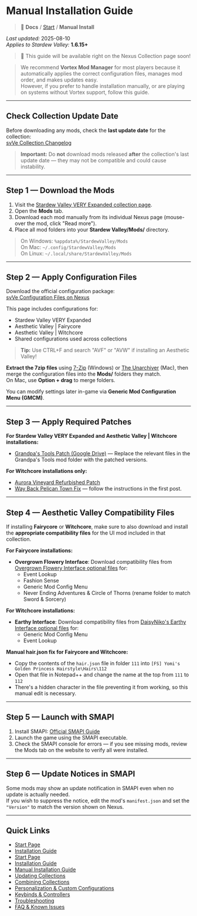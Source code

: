 # Manual Installation Guide

> 📂 **Docs** / [Start](/start.md) / **Manual Install**

*Last updated:* 2025-08-10  
*Applies to Stardew Valley:* **1.6.15+**  

> 📖 This guide will be available right on the Nexus Collection page soon!

> We recommend **Vortex Mod Manager** for most players because it automatically applies the correct configuration files, manages mod order, and makes updates easy.  
> However, if you prefer to handle installation manually, or are playing on systems without Vortex support, follow this guide.

---

## Check Collection Update Date

Before downloading any mods, check the **last update date** for the collection:  
[svVe Collection Changelog](https://www.nexusmods.com/games/stardewvalley/collections/tckf0m/revisions/87/changelog)  

> **Important:** Do **not** download mods released **after** the collection's last update date — they may not be compatible and could cause instability.

---

## Step 1 — Download the Mods

1. Visit the [Stardew Valley VERY Expanded collection page](https://next.nexusmods.com/stardewvalley/collections/tckf0m).  
2. Open the **Mods** tab.  
3. Download each mod manually from its individual Nexus page (mouse-over the mod, click "Read more").  
4. Place all mod folders into your **Stardew Valley/Mods/** directory.

> On Windows: `%appdata%/StardewValley/Mods`  
> On Mac: `~/.config/StardewValley/Mods`  
> On Linux: `~/.local/share/StardewValley/Mods`

---

## Step 2 — Apply Configuration Files

Download the official configuration package:  
[svVe Configuration Files on Nexus](https://www.nexusmods.com/stardewvalley/mods/20870)  

This page includes configurations for:
- Stardew Valley VERY Expanded  
- Aesthetic Valley | Fairycore  
- Aesthetic Valley | Witchcore  
- Shared configurations used across collections

> **Tip:** Use CTRL+F and search "AVF" or "AVW" if installing an Aesthetic Valley!

**Extract the 7zip files** using [7-Zip](https://www.7-zip.org/) (Windows) or [The Unarchiver](https://theunarchiver.com/) (Mac), then merge the configuration files into the **Mods/** folders they match.  
On Mac, use **Option + drag** to merge folders.

You can modify settings later in-game via **Generic Mod Configuration Menu (GMCM)**.

---

## Step 3 — Apply Required Patches

**For Stardew Valley VERY Expanded and Aesthetic Valley | Witchcore installations:**
- [Grandpa's Tools Patch (Google Drive)](https://drive.google.com/file/d/1F7OcaaxAqz8B8ifIGGSgqWYe9dOMI5wH/view) — Replace the relevant files in the Grandpa's Tools mod folder with the patched versions.

**For Witchcore installations only:**
- [Aurora Vineyard Refurbished Patch](https://drive.google.com/file/d/1ekcuFIlk5gEZry8_Gabh9204065LE22Y/view)  
- [Way Back Pelican Town Fix](https://www.nexusmods.com/stardewvalley/mods/7332?tab=posts) — follow the instructions in the first post.

---

## Step 4 — Aesthetic Valley Compatibility Files

If installing **Fairycore** or **Witchcore**, make sure to also download and install the **appropriate compatibility files** for the UI mod included in that collection.

**For Fairycore installations:**
- **Overgrown Flowery Interface**: Download compatibility files from [Overgrown Flowery Interface optional files](https://www.nexusmods.com/stardewvalley/mods/6166?tab=files) for:
  - Event Lookup
  - Fashion Sense
  - Generic Mod Config Menu
  - Never Ending Adventures & Circle of Thorns (rename folder to match Sword & Sorcery)

**For Witchcore installations:**
- **Earthy Interface**: Download compatibility files from [DaisyNiko's Earthy Interface optional files](https://www.nexusmods.com/stardewvalley/mods/13658?tab=files) for:
  - Generic Mod Config Menu
  - Event Lookup

**Manual hair.json fix for Fairycore and Witchcore:**
- Copy the contents of the `hair.json` file in folder `111` into `[FS] Yomi's Golden Princess Hairstyle\Hairs\112`
- Open that file in Notepad++ and change the name at the top from `111` to `112`
- There's a hidden character in the file preventing it from working, so this manual edit is necessary.

---

## Step 5 — Launch with SMAPI

1. Install SMAPI: [Official SMAPI Guide](https://stardewvalleywiki.com/Modding:Installing_SMAPI)  
2. Launch the game using the SMAPI executable.  
3. Check the SMAPI console for errors — if you see missing mods, review the Mods tab on the website to verify all were installed.

---

## Step 6 — Update Notices in SMAPI

Some mods may show an update notification in SMAPI even when no update is actually needed.  
If you wish to suppress the notice, edit the mod's `manifest.json` and set the `"Version"` to match the version shown on Nexus.

---

## Quick Links

- [Start Page](/start.md)  
- [Installation Guide](/install.md)  
- [Start Page](/start.md)  
- [Installation Guide](/install.md)  
- [Manual Installation Guide](/manual-install.md)  
- [Updating Collections](/updating.md)  
- [Combining Collections](/combining.md)  
- [Personalization & Custom Configurations](/personalization.md)  
- [Keybinds & Controllers](/keybinds.md)  
- [Troubleshooting](/troubleshooting.md)  
- [FAQ & Known Issues](/faq-and-known-issues.md)

